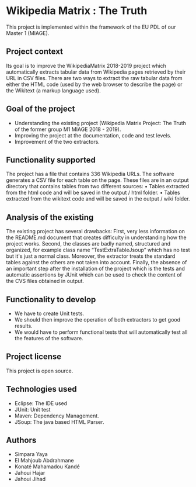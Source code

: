 # Wikipedia Matrix : The Truth 
This project is implemented within the framework of the EU PDL of our Master 1 (MIAGE).
## Project context
Its goal is to improve the WikipediaMatrix 2018-2019 project which automatically extracts tabular data from Wikipedia pages retrieved by their URL in CSV files.
There are two ways to extract the raw tabular data from either the HTML code (used by the web browser to describe the page) or the Wikitext (a markup language used).
## Goal of the project
- Understanding the existing project (Wikipedia Matrix Project: The Truth of the former group M1 MIAGE 2018 - 2019).
- Improving the project at the documentation, code and test levels.
- Improvement of the two extractors.
## Functionality supported
The project has a file that contains 336 Wikipedia URLs. The software generates a CSV file for each table on the page. These files are in an output directory that contains tables from two different sources: 
• Tables extracted from the html code and will be saved in the output / html folder.
• Tables extracted from the wikitext code and will be saved in the output / wiki folder.
## Analysis of the existing
The existing project has several drawbacks:
First, very less information on the README.md document that creates difficulty in understanding how the project works.
Second, the classes are badly named, structured and organized, for example class name “TestExtraTableJsoup” which has no test but it's just a normal class.
Moreover, the extractor treats the standard tables against the others are not taken into account.
Finally, the absence of an important step after the installation of the project which is the tests and automatic assertions by JUnit which can be used to check the content of the CVS files obtained in output.
## Functionality to develop 
- We have to create Unit tests.
- We should then improve the operation of both extractors to get good results.
- We would have to perform functional tests that will automatically test all the features of the software.
## Project license
This project is open source.
## Technologies used
- Eclipse: The IDE used
- JUnit: Unit test
- Maven: Dependency Management.
- JSoup: The java based HTML Parser.
## Authors
  * Simpara Yaya
  * El Mahjoub Abdrahmane
  * Konaté Mahamadou Kandé
  * Jahoui Hajar
  * Jahoui Jihad





